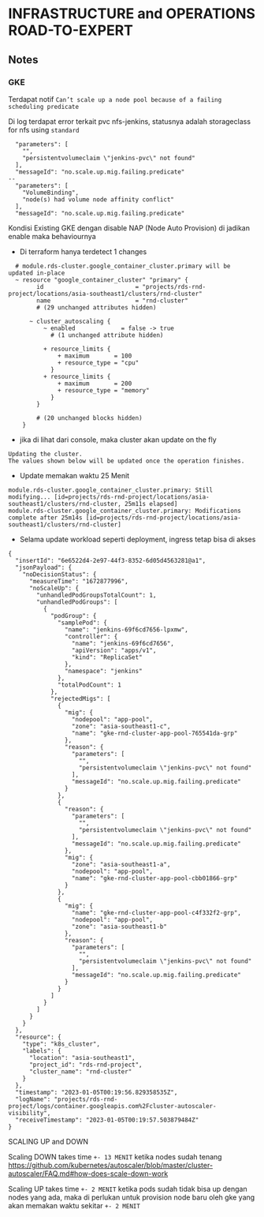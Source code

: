 # INFRASTRUCTURE and OPERATIONS ROAD-TO-EXPERT


## Notes
### GKE

Terdapat notif `Can’t scale up a node pool because of a failing scheduling predicate `

Di log terdapat error terkait pvc nfs-jenkins, statusnya adalah storageclass for nfs using `standard`
```
  "parameters": [
    "",
    "persistentvolumeclaim \"jenkins-pvc\" not found"
  ],
  "messageId": "no.scale.up.mig.failing.predicate"
--
  "parameters": [
    "VolumeBinding",
    "node(s) had volume node affinity conflict"
  ],
  "messageId": "no.scale.up.mig.failing.predicate"
```



Kondisi Existing GKE dengan disable NAP (Node Auto Provision) di jadikan enable maka behaviournya
- Di terraform hanya terdetect 1 changes 
```
  # module.rds-cluster.google_container_cluster.primary will be updated in-place
  ~ resource "google_container_cluster" "primary" {
        id                          = "projects/rds-rnd-project/locations/asia-southeast1/clusters/rnd-cluster"
        name                        = "rnd-cluster"
        # (29 unchanged attributes hidden)

      ~ cluster_autoscaling {
          ~ enabled             = false -> true
            # (1 unchanged attribute hidden)

          + resource_limits {
              + maximum       = 100
              + resource_type = "cpu"
            }
          + resource_limits {
              + maximum       = 200
              + resource_type = "memory"
            }
        }

        # (20 unchanged blocks hidden)
    }
```

- jika di lihat dari console, maka cluster akan update on the fly
```
Updating the cluster.
The values shown below will be updated once the operation finishes.
```

- Update memakan waktu 25 Menit
```
module.rds-cluster.google_container_cluster.primary: Still modifying... [id=projects/rds-rnd-project/locations/asia-southeast1/clusters/rnd-cluster, 25m11s elapsed]
module.rds-cluster.google_container_cluster.primary: Modifications complete after 25m14s [id=projects/rds-rnd-project/locations/asia-southeast1/clusters/rnd-cluster]
```
- Selama update workload seperti deployment, ingress tetap bisa di akses


```
{
  "insertId": "6e6522d4-2e97-44f3-8352-6d05d4563281@a1",
  "jsonPayload": {
    "noDecisionStatus": {
      "measureTime": "1672877996",
      "noScaleUp": {
        "unhandledPodGroupsTotalCount": 1,
        "unhandledPodGroups": [
          {
            "podGroup": {
              "samplePod": {
                "name": "jenkins-69f6cd7656-lpxmw",
                "controller": {
                  "name": "jenkins-69f6cd7656",
                  "apiVersion": "apps/v1",
                  "kind": "ReplicaSet"
                },
                "namespace": "jenkins"
              },
              "totalPodCount": 1
            },
            "rejectedMigs": [
              {
                "mig": {
                  "nodepool": "app-pool",
                  "zone": "asia-southeast1-c",
                  "name": "gke-rnd-cluster-app-pool-765541da-grp"
                },
                "reason": {
                  "parameters": [
                    "",
                    "persistentvolumeclaim \"jenkins-pvc\" not found"
                  ],
                  "messageId": "no.scale.up.mig.failing.predicate"
                }
              },
              {
                "reason": {
                  "parameters": [
                    "",
                    "persistentvolumeclaim \"jenkins-pvc\" not found"
                  ],
                  "messageId": "no.scale.up.mig.failing.predicate"
                },
                "mig": {
                  "zone": "asia-southeast1-a",
                  "nodepool": "app-pool",
                  "name": "gke-rnd-cluster-app-pool-cbb01866-grp"
                }
              },
              {
                "mig": {
                  "name": "gke-rnd-cluster-app-pool-c4f332f2-grp",
                  "nodepool": "app-pool",
                  "zone": "asia-southeast1-b"
                },
                "reason": {
                  "parameters": [
                    "",
                    "persistentvolumeclaim \"jenkins-pvc\" not found"
                  ],
                  "messageId": "no.scale.up.mig.failing.predicate"
                }
              }
            ]
          }
        ]
      }
    }
  },
  "resource": {
    "type": "k8s_cluster",
    "labels": {
      "location": "asia-southeast1",
      "project_id": "rds-rnd-project",
      "cluster_name": "rnd-cluster"
    }
  },
  "timestamp": "2023-01-05T00:19:56.829358535Z",
  "logName": "projects/rds-rnd-project/logs/container.googleapis.com%2Fcluster-autoscaler-visibility",
  "receiveTimestamp": "2023-01-05T00:19:57.503879484Z"
}
```


SCALING UP and DOWN

Scaling DOWN takes time `+- 13 MENIT` ketika nodes sudah tenang
https://github.com/kubernetes/autoscaler/blob/master/cluster-autoscaler/FAQ.md#how-does-scale-down-work

Scaling UP takes time `+- 2 MENIT` ketika pods sudah tidak bisa up dengan nodes yang ada, maka di perlukan untuk provision node baru oleh gke yang akan memakan waktu sekitar `+- 2 MENIT`
